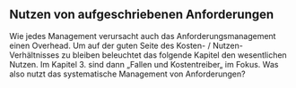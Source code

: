 ## Nutzen von aufgeschriebenen Anforderungen

Wie jedes Management verursacht auch das Anforderungsmanagement einen Overhead. Um auf der guten Seite des Kosten- / Nutzen-Verhältnisses zu bleiben beleuchtet das folgende Kapitel den wesentlichen Nutzen. Im Kapitel 3. sind dann „Fallen und Kostentreiber„  im Fokus. Was also nutzt das systematische Management von Anforderungen?